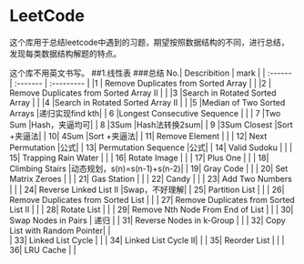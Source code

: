 # LeetCode
这个库用于总结leetcode中遇到的习题，期望按照数据结构的不同，进行总结，发现每类数据结构解题的特点。

这个库不用英文书写。
##1.线性表
###总结
No.|	Describition	| mark |
|  :------ |  :-------    |   :---------   |
|1 | Remove Duplicates from Sorted Array	|  |
|2 |	Remove Duplicates from Sorted Array II	 |  |
|3	|Search in Rotated Sorted Array	|  |
|4	|Search in Rotated Sorted Array II	|  |
|5	|Median of Two Sorted Arrays	|递归实现find kth|
| 6	|Longest Consecutive Sequence	|  |
| 7	|Two Sum	|Hash，夹逼均可|
| 8	|3Sum	|Hash法转换2sum|
| 9	|3Sum Closest	|Sort +夹逼法|
| 10|	4Sum	|Sort +夹逼法|
| 11|	Remove Element	| |
| 12|	Next Permutation	|公式|
| 13|	Permutation Sequence	|公式|
| 14|	Valid Sudoku	| |
| 15|	Trapping Rain Water | |	
| 16|	Rotate Image	| |
| 17|	Plus One	| |
| 18|	Climbing Stairs	|动态规划，s(n)=s(n-1)+s(n-2)|
| 19|	Gray Code	| |
| 20|	Set Matrix Zeroes	| |
| 21|	Gas Station	| |
| 22|	Candy	| |
| 23|	Add Two Numbers	| |
| 24|	Reverse Linked List II	|Swap，不好理解|
| 25|	Partition List	| |
| 26|	Remove Duplicates from Sorted List	| |
| 27|	Remove Duplicates from Sorted List II	| |
| 28|	Rotate List	| |
| 29|	Remove Nth Node From End of List	| |
| 30|	Swap Nodes in Pairs	| 递归 |
| 31|	Reverse Nodes in k-Group	| |
| 32|	Copy List with Random Pointer| |	
| 33|	Linked List Cycle	| |
| 34|	Linked List Cycle II| |	
| 35|	Reorder List	| |
| 36|	LRU Cache	| |


